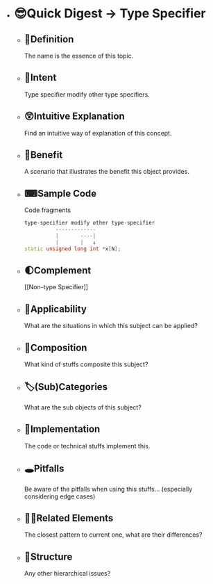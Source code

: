 - # 😎Quick Digest -> Type Specifier
	- ## 📝Definition
	  The name is the essence of this topic.
	- ## 🎯Intent
	   Type specifier modify other type specifiers.
	- ## 😲Intuitive Explanation
	  Find an intuitive way of explanation of this concept.
	- ## 🚀Benefit
	   A scenario that illustrates the benefit this object provides.
	- ## ⌨Sample Code
	   Code fragments
	  
	  ``` c++
	  type-specifier modify other type-specifier
	            -------------  
	            |       ----|   
	            |       |   ↓
	  static unsigned long int *x[N];
	  ```
	- ## 🌓Complement
	  [[Non-type Specifier]]
	- ## 🤳Applicability
	   What are the situations in which this subject can be applied?
	- ## 🧪Composition
	  What kind of stuffs composite this subject?
	- ## 🏷(Sub)Categories
	  What are the sub objects of this subject?
	- ## 🔎Implementation
	   The code or technical stuffs implement this.
	- ## 🕳Pitfalls
	  Be aware of the pitfalls when using this stuffs... (especially considering edge cases)
	- ## 🙋‍♂️Related Elements
	   The closest pattern to current one, what are their differences?
	- ## 🧱Structure
	  Any other hierarchical issues?